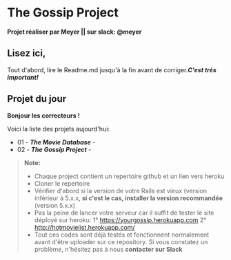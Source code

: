 # The Gossip Project




 **Projet réaliser par Meyer || sur slack: @meyer**




  

## Lisez ici,
Tout d'abord, lire le Readme.md jusqu'à la fin avant de corriger.***C'est très important!***

## Projet du jour 
**Bonjour les correcteurs !**

Voici la liste des projets aujourd'hui:

- 01 - ***The Movie Database*** -
- 02 - ***The Gossip Project*** - 



> **Note:**
>- Chaque project contient un repertoire github et un lien vers heroku
>- Cloner le repertoire
>- Vérifier d'abord si la version de votre Rails est vieux (version inférieur à 5.x.x, **si c'est le cas, installer la version recommandée** (version 5.x.x) 
>- Pas la peine de lancer votre serveur car il suffit de tester le site déployé sur heroku: 1°  https://yourgossip.herokuapp.com      2° http://hotmovielist.herokuapp.com/
>- Tout ces codes sont déjà testés et fonctionnent normalement avant d'être uploader sur ce repository. Si vous constatez un problème, n'hésitez pas à nous **contacter sur Slack** 

